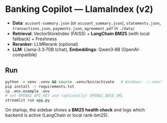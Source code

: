 # Banking Copilot — LlamaIndex (v2)

- **Data**: `account-summary.json` (or `account_summary.json`), `statements.json`, `transactions.json`, `payments.json`, `agreement.pdf` in `./data/`
- **Retrieval**: VectorStoreIndex (FAISS) + **LangChain BM25** (with local fallback) + Freshness
- **Reranker**: LLMRerank (optional)
- **LLM**: Llama‑3.3‑70B (chat), **Embeddings**: Qwen3‑8B (OpenAI-compatible)

## Run
```bash
python -m venv .venv && source .venv/bin/activate   # Windows: .\.venv\Scripts\activate
pip install -r requirements.txt
cp .env.example .env
# set OPENAI_API_KEY and (optionally) OPENAI_BASE_URL
streamlit run app.py
```

On startup, the sidebar shows a **BM25 health check** and logs which backend is active (LangChain or local rank-bm25).
